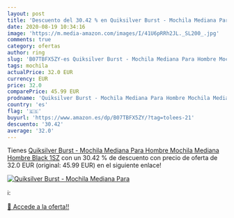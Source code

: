 ```yaml
---
layout: post
title: 'Descuento del 30.42 % en Quiksilver Burst - Mochila Mediana Para '
date: 2020-08-19 10:34:16
image: 'https://m.media-amazon.com/images/I/41U6pRRh2JL._SL200_.jpg'
comments: true
category: ofertas
author: ring
slug: 'B07TBFX5ZY-es Quiksilver Burst - Mochila Mediana Para Hombre Mochila...'
tags: mochila
actualPrice: 32.0 EUR
currency: EUR
price: 32.0
comparePrice: 45.99 EUR
prodname: 'Quiksilver Burst - Mochila Mediana Para Hombre Mochila Mediana  Hombre  Black  1SZ'
country: 'es'
flag: '🇪🇸'
buyurl: 'https://www.amazon.es/dp/B07TBFX5ZY/?tag=tolees-21'
descuento: '30.42'
average: '32.0'
---
```


Tienes [Quiksilver Burst - Mochila Mediana Para Hombre Mochila Mediana  Hombre  Black  1SZ](https://www.amazon.es/dp/B07TBFX5ZY/?tag=tolees-21) con un 30.42 % de descuento con precio de oferta de 32.0 EUR (original: 45.99 EUR) en el siguiente enlace!

[![Quiksilver Burst - Mochila Mediana Para ](https://m.media-amazon.com/images/I/41U6pRRh2JL._SL200_.jpg)](https://www.amazon.es/dp/B07TBFX5ZY/?tag=tolees-21)

ℹ️:


[🛒 Accede a la oferta!!](https://www.amazon.es/dp/B07TBFX5ZY/?tag=tolees-21)
